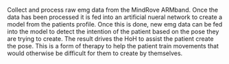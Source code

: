 Collect and process raw emg data from the MindRove ARMband. Once the data has been processed it is fed into an artificial nueral network to create a model from the patients profile.
Once this is done, new emg data can be fed into the model to detect the intention of the patient based on the pose they are trying to create. The result drives the HoH to assist the
patient create the pose. This is a form of therapy to help the patient train movements that would otherwise be difficult for them to create by themselves.
